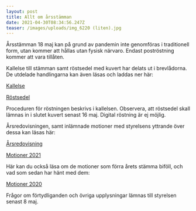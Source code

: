 ```yaml
---
layout: post
title: Allt om årsstämman
date: 2021-04-30T08:34:56.247Z
teaser: /images/uploads/img_6220 (liten).jpg
---
```

Årsstämman 18 maj kan på grund av pandemin inte genomföras i traditionell form, utan kommer att hållas utan fysisk närvaro. Endast poströstning kommer att vara tillåten.

Kallelse till stämman samt röstsedel med kuvert har delats ut i brevlådorna. De utdelade handlingarna kan även läsas och laddas ner här:

[Kallelse](/images/uploads/Kallelse_till_Foreningsstamma_varen_2021.pdf)

[Röstsedel](/images/uploads/Poströstningsformulär.pdf)

Proceduren för röstningen beskrivs i kallelsen. Observera, att röstsedel skall lämnas in i slutet kuvert senast 16 maj. Digital röstning är ej möjlig.

Årsredovisningen, samt inlämnade motioner med styrelsens yttrande över dessa kan läsas här:

[Årsredovisning](/images/uploads/Arsredovisning_2020.pdf)

[Motioner 2021](/images/uploads/Motioner_och_motionssvar_2021.pdf)

Här kan du också läsa om de motioner som förra årets stämma biföll, och vad som sedan har hänt med dem:

[Motioner 2020](/images/uploads/Motioner_2020.pdf)

Frågor om förtydliganden och övriga upplysningar lämnas till styrelsen senast 8 maj. 

